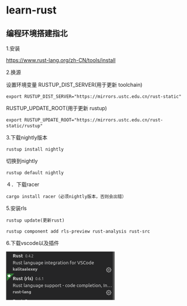 # learn-rust
## 编程环境搭建指北

1.安装

https://www.rust-lang.org/zh-CN/tools/install

2.换源

设置环境变量 RUSTUP_DIST_SERVER(用于更新 toolchain)
```
export RUSTUP_DIST_SERVER="https://mirrors.ustc.edu.cn/rust-static"
```
RUSTUP_UPDATE_ROOT(用于更新 rustup)
```
export RUSTUP_UPDATE_ROOT="https://mirrors.ustc.edu.cn/rust-static/rustup"
```

3.下载nightly版本
```
rustup install nightly
```
切换到nightly
```
rustup default nightly
```
４．下载racer
```
cargo install racer（必须nightly版本，否则会出错）
```
5.安装rls
```
rustup update(更新rust)
```
```
rustup component add rls-preview rust-analysis rust-src
```
6.下载vscode以及插件

![](rust1.png)

